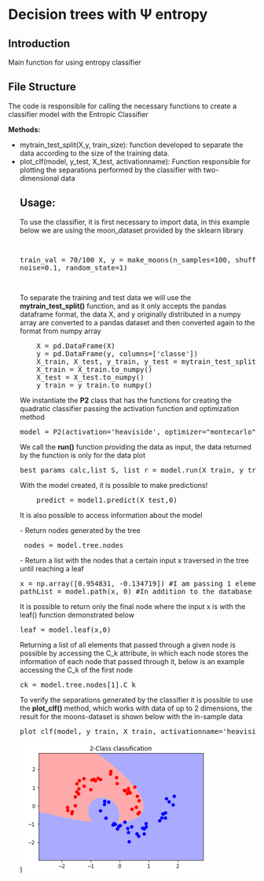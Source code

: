 <h1>Decision trees with &#x3A8 entropy</h1>


<h2>Introduction</h2>

<p>Main function for using entropy classifier</p>

<h2>File Structure</h2>

<p>The code is responsible for calling the necessary functions to create a classifier model with the Entropic Classifier</p>

<p><strong>Methods:</strong></p>
<ul>
 <li> mytrain_test_split(X,y, train_size): function developed to separate the data according to the size of the training data.</li>

<li>plot_clf(model, y_test, X_test, activationname): Function responsible for plotting the separations performed by the classifier with two-dimensional data</li>

<h2>Usage: </h2>

<p>To use the classifier, it is first necessary to import data, in this example below we are using the moon_dataset provided by the sklearn library</p>
<pre>

train_val = 70/100
X, y = make_moons(n_samples=100, shuffle=True, noise=0.1, random_state=1)

</pre>


<p> To separate the training and test data we will use the <strong>mytrain_test_split()</strong> function, and as it only accepts the pandas dataframe format, the data X, and y originally distributed in a numpy array are converted to a pandas dataset and then converted again to the format from numpy array</p>
<pre>
    X = pd.DataFrame(X)
    y = pd.DataFrame(y, columns=['classe'])
    X_train, X_test, y_train, y_test = mytrain_test_split(X,y, train_val)
    X_train = X_train.to_numpy()
    X_test = X_test.to_numpy()
    y_train = y_train.to_numpy()
</pre>


<p>We instantiate the <strong>P2</strong>  class that has the functions for creating the quadratic classifier passing the activation function and optimization method</p>
<pre>model = P2(activation='heaviside', optimizer="montecarlo") </pre>

<p>We call the <strong>run()</strong> function providing the data as input, the data returned by the function is only for the data plot</p>
<pre>best_params_calc,list_S, list_r = model.run(X_train, y_train, X_train, y_train)</pre>

<p>With the model created, it is possible to make predictions!</p>
<pre>
    predict = model1.predict(X_test,0)
</pre>


<p>It is also possible to access information about the model</pre>

<p>- Return nodes generated by the tree</p>
<pre> nodes = model.tree.nodes</pre>

<p>- Return a list with the nodes that a certain input x traversed in the tree until reaching a leaf</p>
<pre>
x = np.array([0.954831, -0.134719]) #I am passing 1 element from the moon-dataset database which is a set of coordinates
pathList = model.path(x, 0) #In addition to the database element, it is necessary to pass the threshold, as we are using heaviside this value is 0
</pre>

<p>It is possible to return only the final node where the input x is with the leaf() function demonstrated below</p>
<pre>
leaf = model.leaf(x,0)
</pre>

<p> Returning a list of all elements that passed through a given node is possible by accessing the C_k attribute, in which each node stores the information of each node that passed through it, below is an example accessing the C_k of the first node</p>
<pre>ck = model.tree.nodes[1].C_k</pre>

<p> To verify the separations generated by the classifier it is possible to use the <strong>plot_clf()</strong> method, which works with data of up to 2 dimensions, the result for the moons-dataset is shown below with the in-sample data</p>
<pre>plot_clf(model, y_train, X_train, activationname='heaviside'</pre>)
<img src="plot.png">


